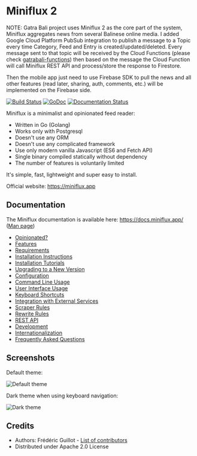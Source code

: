 Miniflux 2
==========

NOTE:
Gatra Bali project uses Miniflux 2 as the core part of the system, Miniflux aggregates news from several Balinese online media. I added Google Cloud Platform PubSub integration to publish a message to a Topic every time Category, Feed and Entry is created/updated/deleted. Every message sent to that topic will be received by the Cloud Functions (please check [gatrabali-functions](https://github.com/apps4bali/gatrabali-functions)) then based on the message the Cloud Function will call Miniflux REST API and process/store the response to Firestore.

Then the mobile app just need to use Firebase SDK to pull the news and all other features (read later, sharing, auth, comments, etc.) will be implemented on the Firebase side.


[![Build Status](https://travis-ci.org/miniflux/miniflux.svg?branch=master)](https://travis-ci.org/miniflux/miniflux)
[![GoDoc](https://godoc.org/miniflux.app?status.svg)](https://godoc.org/miniflux.app)
[![Documentation Status](https://readthedocs.org/projects/miniflux/badge/?version=latest)](https://docs.miniflux.app/)

Miniflux is a minimalist and opinionated feed reader:

- Written in Go (Golang)
- Works only with Postgresql
- Doesn't use any ORM
- Doesn't use any complicated framework
- Use only modern vanilla Javascript (ES6 and Fetch API)
- Single binary compiled statically without dependency
- The number of features is voluntarily limited

It's simple, fast, lightweight and super easy to install.

Official website: <https://miniflux.app>

Documentation
-------------

The Miniflux documentation is available here: <https://docs.miniflux.app/> ([Man page](https://miniflux.app/miniflux.1.html))

- [Opinionated?](https://docs.miniflux.app/en/latest/opinionated.html)
- [Features](https://docs.miniflux.app/en/latest/features.html)
- [Requirements](https://docs.miniflux.app/en/latest/requirements.html)
- [Installation Instructions](https://docs.miniflux.app/en/latest/installation.html)
- [Installation Tutorials](https://docs.miniflux.app/en/latest/tutorials.html)
- [Upgrading to a New Version](https://docs.miniflux.app/en/latest/upgrade.html)
- [Configuration](https://docs.miniflux.app/en/latest/configuration.html)
- [Command Line Usage](https://docs.miniflux.app/en/latest/cli.html)
- [User Interface Usage](https://docs.miniflux.app/en/latest/usage.html)
- [Keyboard Shortcuts](https://docs.miniflux.app/en/latest/keyboard_shortcuts.html)
- [Integration with External Services](https://docs.miniflux.app/en/latest/integration.html)
- [Scraper Rules](https://docs.miniflux.app/en/latest/scraper_rules.html)
- [Rewrite Rules](https://docs.miniflux.app/en/latest/rewrite_rules.html)
- [REST API](https://docs.miniflux.app/en/latest/api.html)
- [Development](https://docs.miniflux.app/en/latest/development.html)
- [Internationalization](https://docs.miniflux.app/en/latest/i18n.html)
- [Frequently Asked Questions](https://docs.miniflux.app/en/latest/faq.html)

Screenshots
-----------

Default theme:

![Default theme](https://miniflux.app/image/overview.png)

Dark theme when using keyboard navigation:

![Dark theme](https://miniflux.app/image/item-selection-black-theme.png)

Credits
-------

- Authors: Frédéric Guillot - [List of contributors](https://github.com/miniflux/miniflux/graphs/contributors)
- Distributed under Apache 2.0 License
